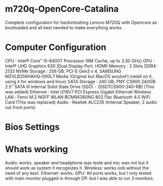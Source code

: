 # m720q-OpenCore-Catalina
Complete configuration for hackintoshing Lenovo M720Q with Opencore as bootloaded and all kext needed to make everything works.

# Computer Configuration
CPU : Intel® Core™ i5-8400T Processor (9M Cache, up to 3.30 GHz)
GPU : Intel® UHD Graphics 630 (Dual Display Port, HDMI)
Memory : 2 Slots DDR4-2133
NVMe Storage : 256 GB, PCI-E Gen3 x 4, SAMSUNG MZVLB256HAHQ-000L7 Media (Original but MacOS woulnd't install on it, using it for windows and linux)
SATA Storage : 240 GB, PNY CS900 240GB 2.5” SATA III Internal Solid State Drive (SSD) - (SSD7CS900-240-RB) (This was added)
Ethernet : Intel I219V7 PCI Express Gigabit Ethernet
Wireless LAN : Fenvi M.2 NGFF WLAN BCM94360NG 802.11ac Bluetooth 4.0 WiFi Card (This was replaced)
Audio : Realtek ALC235 (Internal Speaker, 2 audio out front ports)

# Bios Settings



# Whats working

Audio: works. speaker and headphone was teste and mic was not but it should work as system it recognizes it.
Wireless: works oob without the need of any kext.
Ethernet: works.
GPU: All ports works, but I only tested with main monitor plugged in through DP. but I was able to run 3 monitors.

